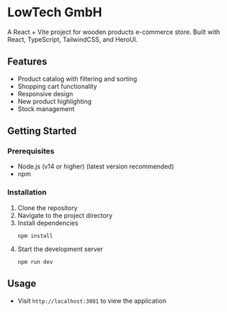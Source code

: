 # LowTech GmbH

A React + Vite project for wooden products e-commerce store. Built with React, TypeScript, TailwindCSS, and HeroUI.

## Features

- Product catalog with filtering and sorting
- Shopping cart functionality
- Responsive design
- New product highlighting
- Stock management

## Getting Started

### Prerequisites

- Node.js (v14 or higher) (latest version recommended)
- npm

### Installation

1. Clone the repository
2. Navigate to the project directory
3. Install dependencies
   ```
   npm install
   ```
4. Start the development server
   ```
   npm run dev
   ```

## Usage

- Visit `http://localhost:3001` to view the application
